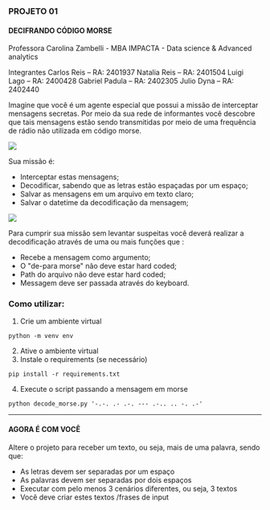 ### PROJETO 01 
#### DECIFRANDO CÓDIGO MORSE

Professora Carolina Zambelli -  MBA IMPACTA - Data science & Advanced analytics

Integrantes
Carlos Reis – RA: 2401937
Natalia Reis – RA: 2401504
Luigi Lago – RA: 2400428
Gabriel Padula – RA: 2402305
Julio Dyna – RA: 2402440


Imagine que você é um agente especial que possui a missão de interceptar mensagens secretas. Por meio da sua rede de informantes você descobre que tais mensagens estão sendo transmitidas por meio de uma frequência de rádio não utilizada em código morse.

<img src="../../imgs/projetos/missao_morse.png" style="max-width:500px; "/>


Sua missão é:
- Interceptar estas mensagens;
- Decodificar, sabendo que as letras estão espaçadas por um espaço;
- Salvar as mensagens em um arquivo em texto claro;
- Salvar o datetime da decodificação da mensagem;

<img src="../../imgs/projetos/morse.png" style="max-width:300px; "/>

Para cumprir sua missão sem levantar suspeitas você deverá realizar a decodificação através de uma ou mais funções que :
- Recebe a mensagem como argumento;
- O "de-para morse" não deve estar hard coded;
- Path do arquivo não deve estar hard coded;
- Messagem deve ser passada através do keyboard.

### Como utilizar:

1. Crie um ambiente virtual
```
python -m venv env
```
2. Ative o ambiente virtual
3. Instale o requirements (se necessário)
```
pip install -r requirements.txt
```
4. Execute o script passando a mensagem em morse
```
python decode_morse.py '-.-. .- .-. --- .-.. .. -. .-'
```

----

#### AGORA É COM VOCÊ
Altere o projeto para receber um texto, ou seja, mais de uma palavra, sendo que:
- As letras devem ser separadas por um espaço
- As palavras devem ser separadas por dois espaços
- Executar com pelo menos 3 cenários diferentes, ou seja, 3 textos
- Você deve criar estes textos /frases de input
